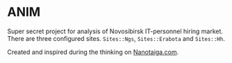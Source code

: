 # ANIM
Super secret project for analysis of Novosibirsk IT-personnel hiring market.
There are three configured sites. `Sites::Ngs`, `Sites::Erabota` and `Sites::Hh`.

Created and inspired during the thinking on [Nanotaiga.com](http://nanotaiga.com/ "Nanotaiga").
